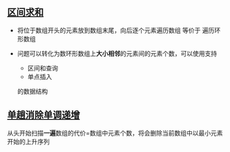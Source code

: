 ## [区间求和](https://github.com/c2hpxq/LeetCode/blob/master/2659_Make_Array_Empty/range_sum.cpp)
- 将位于数组开头的元素放到数组末尾，向后逐个元素遍历数组 等价于 遍历环形数组
- 问题可以转化为数环形数组上**大小相邻**的元素间的元素个数，可以使用支持
  - 区间和查询
  - 单点插入
  
  的数据结构

## [单趟消除单调递增](https://github.com/c2hpxq/LeetCode/blob/master/2659_Make_Array_Empty/eliminate_increasing.cpp)
从头开始扫描**一遍**数组的代价=数组中元素个数，将会删除当前数组中以最小元素开始的上升序列